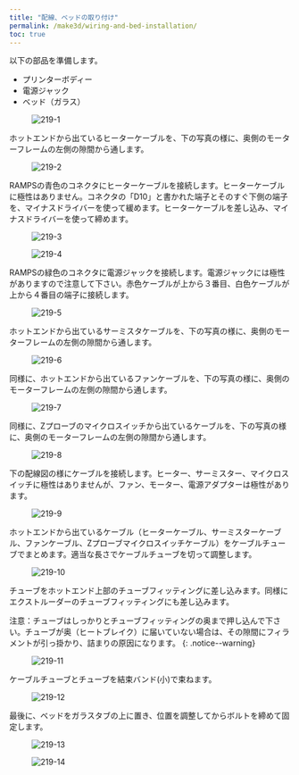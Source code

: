```yaml
---
title: "配線、ベッドの取り付け"
permalink: /make3d/wiring-and-bed-installation/
toc: true
---
```

以下の部品を準備します。

- プリンターボディー
- 電源ジャック
- ベッド（ガラス）

<figure>
  <img src="{{ '/assets/images/make3d/219/219-1.webp' | relative_url }}" alt="219-1">
</figure>

ホットエンドから出ているヒーターケーブルを、下の写真の様に、奥側のモーターフレームの左側の隙間から通します。

<figure>
  <img src="{{ '/assets/images/make3d/219/219-2.webp' | relative_url }}" alt="219-2">
</figure>

RAMPSの青色のコネクタにヒーターケーブルを接続します。ヒーターケーブルに極性はありません。コネクタの「D10」と書かれた端子とそのすぐ下側の端子を、マイナスドライバーを使って緩めます。ヒーターケーブルを差し込み、マイナスドライバーを使って締めます。

<figure>
  <img src="{{ '/assets/images/make3d/219/219-3.webp' | relative_url }}" alt="219-3">
</figure>

<figure>
  <img src="{{ '/assets/images/make3d/219/219-4.webp' | relative_url }}" alt="219-4">
</figure>

RAMPSの緑色のコネクタに電源ジャックを接続します。電源ジャックには極性がありますので注意して下さい。赤色ケーブルが上から３番目、白色ケーブルが上から４番目の端子に接続します。

<figure>
  <img src="{{ '/assets/images/make3d/219/219-5.webp' | relative_url }}" alt="219-5">
</figure>

ホットエンドから出ているサーミスタケーブルを、下の写真の様に、奥側のモーターフレームの左側の隙間から通します。

<figure>
  <img src="{{ '/assets/images/make3d/219/219-6.webp' | relative_url }}" alt="219-6">
</figure>

同様に、ホットエンドから出ているファンケーブルを、下の写真の様に、奥側のモーターフレームの左側の隙間から通します。

<figure>
  <img src="{{ '/assets/images/make3d/219/219-7.webp' | relative_url }}" alt="219-7">
</figure>

同様に、Zプローブのマイクロスイッチから出ているケーブルを、下の写真の様に、奥側のモーターフレームの左側の隙間から通します。

<figure>
  <img src="{{ '/assets/images/make3d/219/219-8.webp' | relative_url }}" alt="219-8">
</figure>

下の配線図の様にケーブルを接続します。ヒーター、サーミスター、マイクロスイッチに極性はありませんが、ファン、モーター、電源アダプターは極性があります。

<figure>
  <img src="{{ '/assets/images/make3d/219/219-9.webp' | relative_url }}" alt="219-9">
</figure>

ホットエンドから出ているケーブル（ヒーターケーブル、サーミスターケーブル、ファンケーブル、Zプローブマイクロスイッチケーブル）をケーブルチューブでまとめます。適当な長さでケーブルチューブを切って調整します。

<figure>
  <img src="{{ '/assets/images/make3d/219/219-10.webp' | relative_url }}" alt="219-10">
</figure>

チューブをホットエンド上部のチューブフィッティングに差し込みます。同様にエクストルーダーのチューブフィッティングにも差し込みます。

注意：チューブはしっかりとチューブフィッティングの奥まで押し込んで下さい。チューブが奥（ヒートブレイク）に届いていない場合は、その隙間にフィラメントが引っ掛かり、詰まりの原因になります。
{: .notice--warning} 

<figure>
  <img src="{{ '/assets/images/make3d/219/219-11.webp' | relative_url }}" alt="219-11">
</figure>

ケーブルチューブとチューブを結束バンド(小)で束ねます。

<figure>
  <img src="{{ '/assets/images/make3d/219/219-12.webp' | relative_url }}" alt="219-12">
</figure>

最後に、ベッドをガラスタブの上に置き、位置を調整してからボルトを締めて固定します。

<figure>
  <img src="{{ '/assets/images/make3d/219/219-13.webp' | relative_url }}" alt="219-13">
</figure>

<figure>
  <img src="{{ '/assets/images/make3d/219/219-14.png' | relative_url }}" alt="219-14">
</figure>
